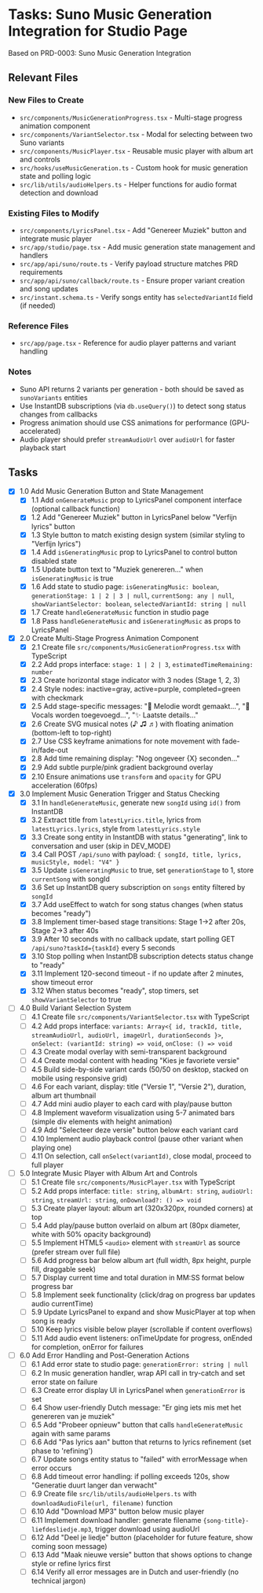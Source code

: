 # Tasks: Suno Music Generation Integration for Studio Page

Based on PRD-0003: Suno Music Generation Integration

## Relevant Files

### New Files to Create
- `src/components/MusicGenerationProgress.tsx` - Multi-stage progress animation component
- `src/components/VariantSelector.tsx` - Modal for selecting between two Suno variants
- `src/components/MusicPlayer.tsx` - Reusable music player with album art and controls
- `src/hooks/useMusicGeneration.ts` - Custom hook for music generation state and polling logic
- `src/lib/utils/audioHelpers.ts` - Helper functions for audio format detection and download

### Existing Files to Modify
- `src/components/LyricsPanel.tsx` - Add "Genereer Muziek" button and integrate music player
- `src/app/studio/page.tsx` - Add music generation state management and handlers
- `src/app/api/suno/route.ts` - Verify payload structure matches PRD requirements
- `src/app/api/suno/callback/route.ts` - Ensure proper variant creation and song updates
- `src/instant.schema.ts` - Verify songs entity has `selectedVariantId` field (if needed)

### Reference Files
- `src/app/page.tsx` - Reference for audio player patterns and variant handling

### Notes
- Suno API returns 2 variants per generation - both should be saved as `sunoVariants` entities
- Use InstantDB subscriptions (via `db.useQuery()`) to detect song status changes from callbacks
- Progress animation should use CSS animations for performance (GPU-accelerated)
- Audio player should prefer `streamAudioUrl` over `audioUrl` for faster playback start

## Tasks

- [x] 1.0 Add Music Generation Button and State Management
  - [x] 1.1 Add `onGenerateMusic` prop to LyricsPanel component interface (optional callback function)
  - [x] 1.2 Add "Genereer Muziek" button in LyricsPanel below "Verfijn lyrics" button
  - [x] 1.3 Style button to match existing design system (similar styling to "Verfijn lyrics")
  - [x] 1.4 Add `isGeneratingMusic` prop to LyricsPanel to control button disabled state
  - [x] 1.5 Update button text to "Muziek genereren..." when `isGeneratingMusic` is true
  - [x] 1.6 Add state to studio page: `isGeneratingMusic: boolean`, `generationStage: 1 | 2 | 3 | null`, `currentSong: any | null`, `showVariantSelector: boolean`, `selectedVariantId: string | null`
  - [x] 1.7 Create `handleGenerateMusic` function in studio page
  - [x] 1.8 Pass `handleGenerateMusic` and `isGeneratingMusic` as props to LyricsPanel

- [x] 2.0 Create Multi-Stage Progress Animation Component
  - [x] 2.1 Create file `src/components/MusicGenerationProgress.tsx` with TypeScript
  - [x] 2.2 Add props interface: `stage: 1 | 2 | 3`, `estimatedTimeRemaining: number`
  - [x] 2.3 Create horizontal stage indicator with 3 nodes (Stage 1, 2, 3)
  - [x] 2.4 Style nodes: inactive=gray, active=purple, completed=green with checkmark
  - [x] 2.5 Add stage-specific messages: "🎵 Melodie wordt gemaakt...", "🎤 Vocals worden toegevoegd...", "✨ Laatste details..."
  - [x] 2.6 Create SVG musical notes (♪ ♫ ♬) with floating animation (bottom-left to top-right)
  - [x] 2.7 Use CSS keyframe animations for note movement with fade-in/fade-out
  - [x] 2.8 Add time remaining display: "Nog ongeveer {X} seconden..."
  - [x] 2.9 Add subtle purple/pink gradient background overlay
  - [x] 2.10 Ensure animations use `transform` and `opacity` for GPU acceleration (60fps)

- [x] 3.0 Implement Music Generation Trigger and Status Checking
  - [x] 3.1 In `handleGenerateMusic`, generate new `songId` using `id()` from InstantDB
  - [x] 3.2 Extract title from `latestLyrics.title`, lyrics from `latestLyrics.lyrics`, style from `latestLyrics.style`
  - [x] 3.3 Create song entity in InstantDB with status "generating", link to conversation and user (skip in DEV_MODE)
  - [x] 3.4 Call POST `/api/suno` with payload: `{ songId, title, lyrics, musicStyle, model: "V4" }`
  - [x] 3.5 Update `isGeneratingMusic` to true, set `generationStage` to 1, store `currentSong` with songId
  - [x] 3.6 Set up InstantDB query subscription on `songs` entity filtered by `songId`
  - [x] 3.7 Add useEffect to watch for song status changes (when status becomes "ready")
  - [x] 3.8 Implement timer-based stage transitions: Stage 1→2 after 20s, Stage 2→3 after 40s
  - [x] 3.9 After 10 seconds with no callback update, start polling GET `/api/suno?taskId={taskId}` every 5 seconds
  - [x] 3.10 Stop polling when InstantDB subscription detects status change to "ready"
  - [x] 3.11 Implement 120-second timeout - if no update after 2 minutes, show timeout error
  - [x] 3.12 When status becomes "ready", stop timers, set `showVariantSelector` to true

- [ ] 4.0 Build Variant Selection System
  - [ ] 4.1 Create file `src/components/VariantSelector.tsx` with TypeScript
  - [ ] 4.2 Add props interface: `variants: Array<{ id, trackId, title, streamAudioUrl, audioUrl, imageUrl, durationSeconds }>`, `onSelect: (variantId: string) => void`, `onClose: () => void`
  - [ ] 4.3 Create modal overlay with semi-transparent background
  - [ ] 4.4 Create modal content with heading "Kies je favoriete versie"
  - [ ] 4.5 Build side-by-side variant cards (50/50 on desktop, stacked on mobile using responsive grid)
  - [ ] 4.6 For each variant, display: title ("Versie 1", "Versie 2"), duration, album art thumbnail
  - [ ] 4.7 Add mini audio player to each card with play/pause button
  - [ ] 4.8 Implement waveform visualization using 5-7 animated bars (simple div elements with height animation)
  - [ ] 4.9 Add "Selecteer deze versie" button below each variant card
  - [ ] 4.10 Implement audio playback control (pause other variant when playing one)
  - [ ] 4.11 On selection, call `onSelect(variantId)`, close modal, proceed to full player

- [ ] 5.0 Integrate Music Player with Album Art and Controls
  - [ ] 5.1 Create file `src/components/MusicPlayer.tsx` with TypeScript
  - [ ] 5.2 Add props interface: `title: string`, `albumArt: string`, `audioUrl: string`, `streamUrl: string`, `onDownload?: () => void`
  - [ ] 5.3 Create player layout: album art (320x320px, rounded corners) at top
  - [ ] 5.4 Add play/pause button overlaid on album art (80px diameter, white with 50% opacity background)
  - [ ] 5.5 Implement HTML5 `<audio>` element with `streamUrl` as source (prefer stream over full file)
  - [ ] 5.6 Add progress bar below album art (full width, 8px height, purple fill, draggable seek)
  - [ ] 5.7 Display current time and total duration in MM:SS format below progress bar
  - [ ] 5.8 Implement seek functionality (click/drag on progress bar updates audio currentTime)
  - [ ] 5.9 Update LyricsPanel to expand and show MusicPlayer at top when song is ready
  - [ ] 5.10 Keep lyrics visible below player (scrollable if content overflows)
  - [ ] 5.11 Add audio event listeners: onTimeUpdate for progress, onEnded for completion, onError for failures

- [ ] 6.0 Add Error Handling and Post-Generation Actions
  - [ ] 6.1 Add error state to studio page: `generationError: string | null`
  - [ ] 6.2 In music generation handler, wrap API call in try-catch and set error state on failure
  - [ ] 6.3 Create error display UI in LyricsPanel when `generationError` is set
  - [ ] 6.4 Show user-friendly Dutch message: "Er ging iets mis met het genereren van je muziek"
  - [ ] 6.5 Add "Probeer opnieuw" button that calls `handleGenerateMusic` again with same params
  - [ ] 6.6 Add "Pas lyrics aan" button that returns to lyrics refinement (set phase to 'refining')
  - [ ] 6.7 Update songs entity status to "failed" with errorMessage when error occurs
  - [ ] 6.8 Add timeout error handling: if polling exceeds 120s, show "Generatie duurt langer dan verwacht"
  - [ ] 6.9 Create file `src/lib/utils/audioHelpers.ts` with `downloadAudioFile(url, filename)` function
  - [ ] 6.10 Add "Download MP3" button below music player
  - [ ] 6.11 Implement download handler: generate filename `{song-title}-liefdesliedje.mp3`, trigger download using audioUrl
  - [ ] 6.12 Add "Deel je liedje" button (placeholder for future feature, show coming soon message)
  - [ ] 6.13 Add "Maak nieuwe versie" button that shows options to change style or refine lyrics first
  - [ ] 6.14 Verify all error messages are in Dutch and user-friendly (no technical jargon)
